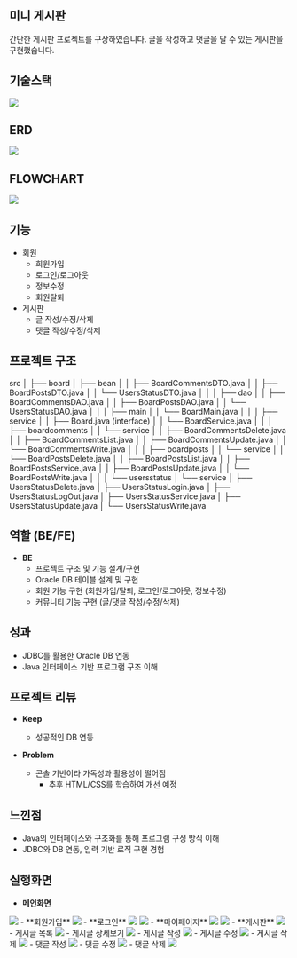 ## 미니 게시판

간단한 게시판 프로젝트를 구상하였습니다. 글을 작성하고 댓글을 달 수 있는 게시판을 구현했습니다.

## 기술스택

<img src="https://storage.googleapis.com/next-step-assets/miniboard/stack.png" />

## ERD

<img src="https://storage.googleapis.com/next-step-assets/miniboard/erd.png" />

## FLOWCHART

<img src="https://storage.googleapis.com/next-step-assets/miniboard/flowchart.png" />

## 기능

- 회원
  - 회원가입
  - 로그인/로그아웃
  - 정보수정
  - 회원탈퇴
- 게시판
  - 글 작성/수정/삭제
  - 댓글 작성/수정/삭제

## 프로젝트 구조

src
│
├── board
│   ├── bean
│   │   ├── BoardCommentsDTO.java
│   │   ├── BoardPostsDTO.java
│   │   └── UsersStatusDTO.java
│   │
│   ├── dao
│   │   ├── BoardCommentsDAO.java
│   │   ├── BoardPostsDAO.java
│   │   └── UsersStatusDAO.java
│   │
│   ├── main
│   │   └── BoardMain.java
│   │
│   ├── service
│   │   ├── Board.java (interface)
│   │   └── BoardService.java
│   │
│   ├── boardcomments
│   │   └── service
│   │       ├── BoardCommentsDelete.java
│   │       ├── BoardCommentsList.java
│   │       ├── BoardCommentsUpdate.java
│   │       └── BoardCommentsWrite.java
│   │
│   ├── boardposts
│   │   └── service
│   │       ├── BoardPostsDelete.java
│   │       ├── BoardPostsList.java
│   │       ├── BoardPostsService.java
│   │       ├── BoardPostsUpdate.java
│   │       └── BoardPostsWrite.java
│   │
│   └── usersstatus
│       └── service
│           ├── UsersStatusDelete.java
│           ├── UsersStatusLogin.java
│           ├── UsersStatusLogOut.java
│           ├── UsersStatusService.java
│           ├── UsersStatusUpdate.java
│           └── UsersStatusWrite.java

## 역할 (BE/FE)

- **BE**
  - 프로젝트 구조 및 기능 설계/구현
  - Oracle DB 테이블 설계 및 구현
  - 회원 기능 구현 (회원가입/탈퇴, 로그인/로그아웃, 정보수정)
  - 커뮤니티 기능 구현 (글/댓글 작성/수정/삭제)

## 성과

- JDBC를 활용한 Oracle DB 연동
- Java 인터페이스 기반 프로그램 구조 이해

## 프로젝트 리뷰

- **Keep**  
  - 성공적인 DB 연동

- **Problem**  
  - 콘솔 기반이라 가독성과 활용성이 떨어짐  
    - 추후 HTML/CSS를 학습하여 개선 예정

## 느낀점

- Java의 인터페이스와 구조화를 통해 프로그램 구성 방식 이해
- JDBC와 DB 연동, 입력 기반 로직 구현 경험

## 실행화면
- **메인화면**
<img src="https://storage.googleapis.com/next-step-assets/miniboard/run/main.png" />
- **회원가입**
<img src="https://storage.googleapis.com/next-step-assets/miniboard/run/register.png" />
- **로그인**
<img src="https://storage.googleapis.com/next-step-assets/miniboard/run/login-success.png" />
<img src="https://storage.googleapis.com/next-step-assets/miniboard/run/login-fail.png" />
- **마이페이지**
<img src="https://storage.googleapis.com/next-step-assets/miniboard/run/info.png" />
<img src="https://storage.googleapis.com/next-step-assets/miniboard/run/info-update.png" />
- **게시판**
<img src="https://storage.googleapis.com/next-step-assets/miniboard/run/board-menu.png" />
- 게시글 목록
<img src="https://storage.googleapis.com/next-step-assets/miniboard/run/board-list.png" />
- 게시글 상세보기
<img src="https://storage.googleapis.com/next-step-assets/miniboard/run/board-details.png" />
- 게시글 작성
<img src="https://storage.googleapis.com/next-step-assets/miniboard/run/board-write.png" />
- 게시글 수정
<img src="https://storage.googleapis.com/next-step-assets/miniboard/run/board-update.png" />
- 게시글 삭제
<img src="https://storage.googleapis.com/next-step-assets/miniboard/run/board-delete.png" />
- 댓글 작성
<img src="https://storage.googleapis.com/next-step-assets/miniboard/run/board-comment.png" />
- 댓글 수정
<img src="https://storage.googleapis.com/next-step-assets/miniboard/run/board-update.png" />
- 댓글 삭제
<img src="https://storage.googleapis.com/next-step-assets/miniboard/run/board-delete.png" />
